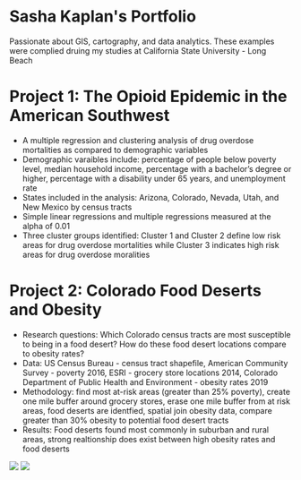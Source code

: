 # Sasha Kaplan's Portfolio
Passionate about GIS, cartography, and data analytics.  These examples were complied druing my studies at California State University - Long Beach

# Project 1: The Opioid Epidemic in the American Southwest
* A multiple regression and clustering analysis of drug overdose mortalities as compared to demographic variables
* Demographic varaibles include: percentage of people below poverty level, median household income, percentage with a bachelor’s degree or higher, percentage with a disability under 65 years, and unemployment rate
* States included in the analysis: Arizona, Colorado, Nevada, Utah, and New Mexico by census tracts
* Simple linear regressions and multiple regressions measured at the alpha of 0.01
* Three cluster groups identified: Cluster 1 and Cluster 2 define low risk areas for drug overdose mortalities while Cluster 3 indicates high risk areas for drug overdose moralities

# Project 2: Colorado Food Deserts and Obesity
* Research questions: Which Colorado census tracts are most susceptible to being in a food desert?  How do these food desert locations compare to obesity rates?
* Data: US Census Bureau - census tract shapefile, American Community Survey - poverty 2016, ESRI - grocery store locations 2014, Colorado Department of Public Health and Environment - obesity rates 2019
* Methodology: find most at-risk areas (greater than 25% poverty), create one mile buffer around grocery stores, erase one mile buffer from at risk areas, food deserts are identfied, spatial join obesity data, compare greater than 30% obesity to potential food desert tracts
* Results: Food deserts found most commonly in suburban and rural areas, strong realtionship does exist between high obesity rates and food deserts

![](https://user-images.githubusercontent.com/96799772/147702423-3a40b83c-cf61-41f5-881f-03326bbc9a4a.png)
![](https://user-images.githubusercontent.com/96799772/147702073-a4f80039-7b3c-4688-980b-3f6a98239b91.png)
